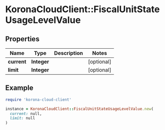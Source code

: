 # KoronaCloudClient::FiscalUnitStateUsageLevelValue

## Properties

| Name | Type | Description | Notes |
| ---- | ---- | ----------- | ----- |
| **current** | **Integer** |  | [optional] |
| **limit** | **Integer** |  | [optional] |

## Example

```ruby
require 'korona-cloud-client'

instance = KoronaCloudClient::FiscalUnitStateUsageLevelValue.new(
  current: null,
  limit: null
)
```

